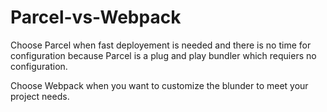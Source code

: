 # Parcel-vs-Webpack


Choose Parcel when fast deployement is needed and there is no time for configuration because Parcel is a plug and play bundler which requiers no configuration.

Choose Webpack when you want to customize the blunder to meet your project needs.
